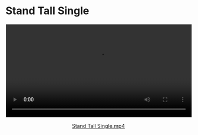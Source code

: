 # Stand Tall Single

<video width="100%" controls style="max-width: 720px; margin: 1em auto; display: block; border: 1px solid #eee;">
  <source src="./Stand Tall Single.mp4" type="video/mp4">
  Your browser does not support the video tag. Please <a href="./Stand Tall Single.mp4" download>download the video</a>.
</video>

<p style="text-align:center; margin-top:0.5em;">
  <a href="./Stand Tall Single.mp4" download>Stand Tall Single.mp4</a>
</p>
